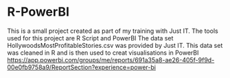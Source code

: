 # R-PowerBI
This is a small project created as part of my training with Just IT. The tools used for this project are R Script and PowerBI
The data set HollywoodsMostProfitableStories.csv was provided by Just IT.
This data set was cleaned in R and is then used to creat visualisations in PowerBI
https://app.powerbi.com/groups/me/reports/691a35a8-ae26-405f-9f9d-00e0fb9758a9/ReportSection?experience=power-bi
